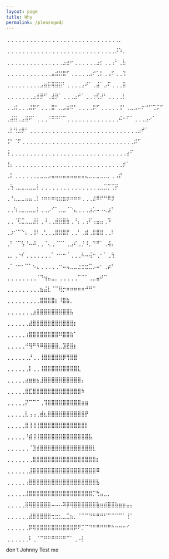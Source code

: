 ```yaml
---
layout: page
title: Why
permalink: /pleasegod/
---
```

⢀⢀⢀⢀⢀⢀⢀⢀⢀⢀⢀⢀⢀⢀⢀⢀⢀⢀⢀⢀⢀⢀⢀⢀⢀⢀⢀⢀⢀⢀⡀

⢀⢀⢀⢀⢀⢀⢀⢀⢀⢀⢀⢀⢀⢀⢀⢀⢀⢀⢀⢀⢀⢀⢀⢀⢀⢀⢀⢀⢀⡸⠱⡀

⢀⢀⢀⢀⢀⢀⢀⢀⢀⢀⢀⢀⢀⢀⢀⣠⣴⠖⢀⢀⢀⢀⢀⢀⣠⡆⢀⢀⢠⠃⢀⣧

⢀⢀⢀⢀⢀⢀⢀⢀⢀⢀⢀⢀⣤⣾⣿⣿⠋⢀⢀⢀⢀⢀⣠⠞⢁⡇⢀⢠⠏⢀⢀⢹

⢀⢀⢀⢀⢀⢀⢀⢀⢀⣠⣶⣿⢿⣿⣿⠃⢀⢀⢀⢀⣠⠞⠁⢀⣼⠁⣠⠏⢀⢀⢀⣿

⢀⢀⢀⢀⢀⢀⢀⣠⣾⡿⠋⢀⣼⡿⠁⢀⢀⢀⣠⠞⠁⢀⢀⢰⢏⡼⠃⢀⢀⢀⢀⡇

⢀⢀⣾⢀⢀⢀⣼⡿⠋⢀⢀⢀⣿⠃⣀⣠⣶⠿⠃⢀⢀⢀⢀⡿⠋⢀⢀⢀⢀⢀⢸⠃⢀⣀⣠⠤⠖⠚⠋⢉⡭⠋

⢀⣼⣿⢀⣠⣿⠟⠁⢀⢀⢀⠘⠛⠛⠋⠉⢀⢀⢀⢀⢀⢀⢀⢀⢀⢀⢀⢀⢀⢀⠮⠒⠋⠁⢀⢀⢀⣠⠔⠁

⢀⡇⢻⣰⡿⠃⢀⢀⢀⢀⢀⢀⢀⢀⢀⢀⢀⢀⢀⢀⢀⢀⢀⢀⢀⢀⢀⢀⢀⢀⢀⢀⢀⢀⢀⣠⠞⠁

⢸⠃⠈⠟⢀⢀⢀⢀⢀⢀⢀⢀⢀⢀⢀⢀⢀⢀⢀⢀⢀⢀⢀⢀⢀⢀⢀⢀⢀⢀⢀⢀⢀⢀⡾⠋

⢸⢀⢀⢀⢀⢀⢀⢀⢀⢀⢀⢀⢀⢀⢀⢀⢀⢀⢀⢀⢀⢀⢀⢀⢀⢀⢀⢀⢀⢀⢀⢀⣴⠋

⢸⡄⢀⢀⢀⢀⢀⢀⢀⢀⢀⢀⢀⢀⢀⢀⢀⢀⢀⢀⢀⢀⢀⢀⢀⢀⢀⢀⢀⢀⢀⡾⠁

⢀⡇⢀⢀⢀⢀⢀⢀⣀⣀⣀⣠⣤⣤⣤⣤⣤⣤⣤⣤⣤⣄⣀⣀⣀⣀⣀⡀⢀⢠⡞

⢀⢳⢀⣀⣀⣀⣀⣀⡇⢀⢀⢀⢀⢀⢀⢀⢀⢀⢀⢀⢀⢀⢀⢀⢀⣀⣉⡉⢉⡟

⢀⠘⣄⣀⣀⣤⣤⢀⡇⠰⠶⠶⠶⢶⣶⣶⡶⠶⠶⠶⢀⢀⢀⣼⠿⠟⠛⠿⡿

⢀⢀⢳⢀⣀⣀⣀⣀⡇⢀⢀⡠⠊⠁⣀⣀⠈⠑⣄⢀⢀⢀⣰⡡⠤⠠⢄⣰⠃

⢀⢀⠈⢏⣉⣀⣀⣸⡇⢀⠸⢀⢀⣾⣿⣿⣷⢀⠘⡄⢀⢠⠏⢠⣤⣤⢀⠹

⢀⡰⠊⠉⠑⡄⢀⢸⠇⢀⢃⢀⢀⣿⣿⣿⡟⢀⢀⠃⢀⣾⢀⣿⣿⣿⢀⢀⠇

⢀⠃⠈⠉⢣⠘⠤⠼⢀⢀⠈⢄⢀⠈⠉⠁⢀⣠⠎⢀⡘⠸⡀⠙⠛⠁⢀⢼⡄

⢀⡀⢀⠐⠎⢀⢀⢀⢀⢀⢀⢀⠁⠐⠒⠒⠈⢀⢀⢀⠧⠤⢬⠒⢀⠂⠁⢀⢳

⢀⠁⠐⠒⠂⠉⠁⠢⣄⢀⢀⢀⢀⢀⠒⠤⢤⣀⣀⣐⣒⣒⣉⡠⠤⠂⢀⡴⠃

⢀⢀⢀⢀⢀⢀⢀⢀⠈⠙⢲⣤⣀⡀⢀⢀⢀⢀⢀⠉⠉⠁⢀⣀⣤⠞⠉

⢀⢀⢀⢀⢀⢀⢀⢀⢀⣦⣬⣇⠈⠉⢿⡒⠶⠶⠶⠶⠶⠚⠛⠉

⢀⢀⢀⢀⢀⢀⢀⢀⢀⣿⣿⣿⣿⡆⠸⣿⣷⡀

⢀⢀⢀⢀⢀⢀⢀⣰⣿⣿⣿⣿⣿⣿⣿⣿⣿⣧

⢀⢀⢀⢀⢀⢀⣼⣿⣿⣿⣿⣿⣿⣿⣿⣿⣿⣿⡆

⢀⢀⢀⢀⢀⢰⣿⣿⣿⣿⣿⣿⣿⣿⠿⣿⣿⣷⠁

⢀⢀⢀⢀⢀⠚⢻⠛⠻⠿⣿⣿⣿⣿⣀⣹⣟⣿⡆

⢀⢀⢀⢀⢀⢀⡘⢀⢀⢸⣿⣿⣿⣿⣿⡿⢻⣿⣿

⢀⢀⢀⢀⢀⢀⡇⢀⢀⢸⣿⣿⣿⣿⣿⣿⣿⣿⣿⣇

⢀⢀⢀⢀⢀⣴⣶⣶⣦⣸⣿⣿⣿⣿⣿⣿⣿⣿⣿⣿⡄

⢀⢀⢀⢀⢀⣿⣏⣿⣿⣿⣿⣿⣿⣿⣿⣿⣿⣿⣿⣿⠷

⢀⢀⢀⢀⢀⡝⠉⠉⠉⢀⢹⣿⣿⣿⣿⣿⣿⣿⣿⣿⣶⣶

⢀⢀⢀⢀⢀⣇⢠⢠⢀⣾⣆⣿⣿⣿⣿⣿⣿⣿⣿⣿⣿⡟

⢀⢀⢀⢀⢀⣿⢸⢸⢸⣿⣿⣿⣿⣿⣿⣿⣿⣿⣿⣿⣿⡇

⢀⢀⢀⢀⢀⠘⣾⢸⢸⣿⣿⣿⣿⣿⣿⣿⣿⣿⣿⣿⣿⣿⣧

⢀⢀⢀⢀⢀⢀⠈⣹⣾⣿⣿⣿⣿⣿⣿⣿⣿⣿⣿⣿⣿⣿⣿⣇

⢀⢀⢀⢀⢀⢀⢀⣿⣿⣿⣿⣿⣿⣿⣿⣿⣿⣿⣿⣿⣿⣿⣿⣿⡆

⢀⢀⢀⢀⢀⢀⣸⣿⣿⣿⣿⣿⣿⣿⣿⣿⣿⣿⣿⣿⣿⣿⣿⣿⠿

⢀⢀⢀⢀⢀⢠⣿⣿⣿⣿⣿⣿⣿⣿⣿⣿⣿⣿⣿⣿⣿⣿⣿⣿⣧

⢀⢀⢀⢀⢀⣸⣿⣿⣿⣿⣿⣿⣿⣿⣿⣿⣿⣿⣿⣿⣿⣿⣿⡉⢓⣤⣀⡀

⢀⢀⢀⢀⢀⣿⢿⣿⣿⣿⣿⣿⠤⠤⠤⠽⡿⢿⣿⣿⣿⣿⣿⣿⣷⣶⣾⣿⣿⣷⣶⣶⣤⡄

⢀⢀⢀⢀⢀⢀⣼⣿⣿⣿⣿⣿⢒⣒⣂⣀⣉⣦⡀⠈⠉⠉⠙⠛⠛⠛⠋⠉⠉⠉⠉⠁⢸⠁

⢀⢀⢀⢀⢀⢀⡿⢿⣿⣿⣿⣿⣿⣿⣿⣿⣿⣿⡿⠟⡉⠉⠙⠛⠛⠛⠛⠛⠓⠒⠒⠒⠊

⢀⢀⢀⢀⢀⢀⠇⢀⠈⠉⠛⠛⠛⠛⠛⠛⠉⠁⢀⠠⡇

don't Johnny Test me
